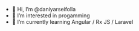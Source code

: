 - 👋 Hi, I’m @daniyarseifolla
- 👀 I’m interested in progamming 
- 🌱 I’m currently learning Angular / Rx JS / Laravel 

<!---
daniyarseifolla/daniyarseifolla is a ✨ special ✨ repository because its `README.md` (this file) appears on your GitHub profile.
You can click the Preview link to take a look at your changes.
--->
